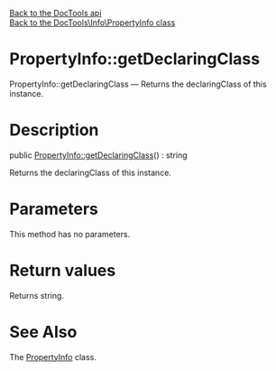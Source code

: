 [Back to the DocTools api](https://github.com/lingtalfi/DocTools/blob/master/doc/api/DocTools.md)<br>
[Back to the DocTools\Info\PropertyInfo class](https://github.com/lingtalfi/DocTools/blob/master/doc/api/DocTools/Info/PropertyInfo.md)


PropertyInfo::getDeclaringClass
================



PropertyInfo::getDeclaringClass — Returns the declaringClass of this instance.




Description
================


public [PropertyInfo::getDeclaringClass](https://github.com/lingtalfi/DocTools/blob/master/doc/api/DocTools/Info/PropertyInfo/getDeclaringClass.md)() : string




Returns the declaringClass of this instance.




Parameters
================

This method has no parameters.


Return values
================

Returns string.







See Also
================

The [PropertyInfo](https://github.com/lingtalfi/DocTools/blob/master/doc/api/DocTools/Info/PropertyInfo.md) class.
